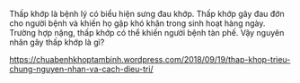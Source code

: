 Thấp khớp là bệnh lý có biểu hiện sưng đau khớp. Thấp khớp gây đau đớn cho người bệnh và khiến họ gặp khó khăn trong sinh hoạt hàng ngày. Trường hợp nặng, thấp khớp có thể khiến người bệnh tàn phế. Vậy nguyên nhân gây thấp khớp là gì?




https://chuabenhkhoptambinh.wordpress.com/2018/09/19/thap-khop-trieu-chung-nguyen-nhan-va-cach-dieu-tri/
